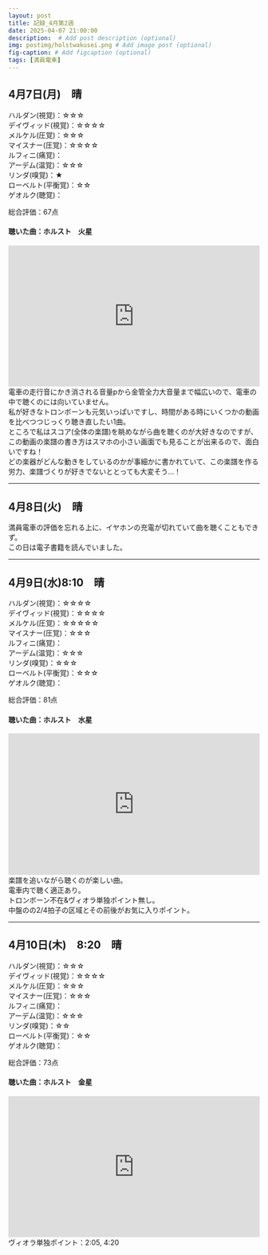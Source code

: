 ```yaml
---
layout: post
title: 記録_4月第2週
date: 2025-04-07 21:00:00
description:  # Add post description (optional)
img: postimg/holstwakusei.png # Add image post (optional)
fig-caption: # Add figcaption (optional)
tags: [満員電車]
---
```


## 4月7日(月)　晴

ハルダン(視覚)：☆☆☆ <br>
デイヴィッド(視覚)：☆☆☆☆ <br>
メルケル(圧覚)：☆☆☆ <br>
マイスナー(圧覚)：☆☆☆☆ <br>
ルフィニ(痛覚)： <br>
アーデム(温覚)：☆☆☆ <br>
リンダ(嗅覚)：★ <br>
ローベルト(平衡覚)：☆☆ <br>
ゲオルク(聴覚)： <br>

総合評価：67点

#### 聴いた曲：ホルスト　火星
<div style="position: relative; padding-bottom: 56.25%; height: 0; overflow: hidden;">
  <iframe src="https://www.youtube.com/embed/1rLaEIK0M2w" style="position: absolute; top: 0; left: 0; width: 100%; height: 100%;"
          frameborder="0" allowfullscreen>
  </iframe>
</div>
電車の走行音にかき消される音量pから金管全力大音量まで幅広いので、電車の中で聴くのには向いていません。<br>
私が好きなトロンボーンも元気いっぱいですし、時間がある時にいくつかの動画を比べつつじっくり聴き直したい1曲。<br>
ところで私はスコア(全体の楽譜)を眺めながら曲を聴くのが大好きなのですが、この動画の楽譜の書き方はスマホの小さい画面でも見ることが出来るので、面白いですね！<br>
どの楽器がどんな動きをしているのかが事細かに書かれていて、この楽譜を作る労力、楽譜づくりが好きでないととっても大変そう…！

---
## 4月8日(火)　晴
満員電車の評価を忘れる上に、イヤホンの充電が切れていて曲を聴くこともできず。<br>
この日は電子書籍を読んでいました。

---
## 4月9日(水)8:10　晴

ハルダン(視覚)：☆☆☆☆ <br>
デイヴィッド(視覚)：☆☆☆☆ <br>
メルケル(圧覚)：☆☆☆☆☆ <br>
マイスナー(圧覚)：☆☆☆ <br>
ルフィニ(痛覚)： <br>
アーデム(温覚)：☆☆☆ <br>
リンダ(嗅覚)：☆☆☆ <br>
ローベルト(平衡覚)：☆☆☆ <br>
ゲオルク(聴覚)： <br>

総合評価：81点

#### 聴いた曲：ホルスト　水星
<div style="position: relative; padding-bottom: 56.25%; height: 0; overflow: hidden;">
  <iframe src="https://youtube.com/embed/HID5fYz93B8" style="position: absolute; top: 0; left: 0; width: 100%; height: 100%;"
          frameborder="0" allowfullscreen>
  </iframe>
</div>
楽譜を追いながら聴くのが楽しい曲。<br>
電車内で聴く適正あり。<br>
トロンボーン不在&ヴィオラ単独ポイント無し。<br>
中盤のの2/4拍子の区域とその前後がお気に入りポイント。

---
## 4月10日(木)　8:20　晴

ハルダン(視覚)：☆☆☆ <br>
デイヴィッド(視覚)：☆☆☆☆ <br>
メルケル(圧覚)：☆☆☆ <br>
マイスナー(圧覚)：☆☆☆ <br>
ルフィニ(痛覚)： <br>
アーデム(温覚)：☆☆☆ <br>
リンダ(嗅覚)：☆☆ <br>
ローベルト(平衡覚)：☆☆ <br>
ゲオルク(聴覚)： <br>

総合評価：73点

#### 聴いた曲：ホルスト　金星
<div style="position: relative; padding-bottom: 56.25%; height: 0; overflow: hidden;">
  <iframe src="https://youtube.com/embed/mp5gksq_OEI" style="position: absolute; top: 0; left: 0; width: 100%; height: 100%;"
          frameborder="0" allowfullscreen>
  </iframe>
</div>
ヴィオラ単独ポイント：2:05, 4:20
